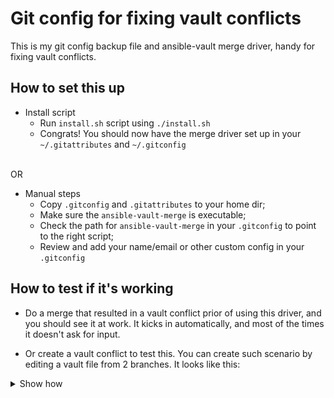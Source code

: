 # Git config for fixing vault conflicts
This is my git config backup file and ansible-vault merge driver, handy for fixing vault conflicts. 

## How to set this up 

* Install script
	- Run `install.sh` script using `./install.sh`
	- Congrats! You should now have the merge driver set up in your `~/.gitattributes` and `~/.gitconfig`
</br>	
OR
</br>

* Manual steps
	- Copy `.gitconfig` and `.gitattributes` to your home dir;
	- Make sure the `ansible-vault-merge` is executable;
	- Check the path for `ansible-vault-merge` in your `.gitconfig` to point to the right script;
	- Review and add your name/email or other custom config in your `.gitconfig`

## How to test if it's working

* Do a merge that resulted in a vault conflict prior of using this driver, and you should see it at work. It kicks in automatically, and most of the times it doesn't ask for input.

* Or create a vault conflict to test this. You can create such scenario by editing a vault file from 2 branches. It looks like this:


<details><summary>Show how</summary>
<p>
	
    - Create a branch from your `develop` or `master` <br>
    `git checkout -b aaa`
    - Create a vault file and write 2 lines in it <br>
    `vim secrets.vault` <br>
    write
        ~~~~
        aaa : aaa
        bbb : bbb

    - Encrypt the file using ansible-vault <br>
     `ansible-vault encrypt secrets.vault`
    - Commit the changes <br>
    `git add . &&  git commit -am "1st commit from aaa"`
    - Move to another branch now, branched off of master or develop
    `git checkout -b bbb develop`
    - Repeat the steps from branch aaa, but using a new line ccc<br>
    `vim secrets.vault` <br>
        ~~~~
        bbb : bbb
        ccc : ccc

    - Encrypt the file from bbb <br>
    `ansible-vault encrypt secrets.vault`
    - Commit<br>
    `git add . &&  git commit -am "1st commit on bbb"`<br>
    `git status`
    - Merge aaa into bbb<br>
     `git merge --no-edit aaa`
    - Double check your changes using
        ~~~~
        $ cat secrets.vault 
        $ANSIBLE_VAULT;1.1;AES256
        64313536383536353364626664323935613363663461653461323737616665333263326233656335
        6161636566316139373461653662626135663865303936620a323438633839636432343066333338
        38336439646261643866383039646562656165646462356261383661303539306539306135323933
        3434393265323738380a306633353638643435343665333836633634613139633963643465303338
        65653966323636303838663738393664626134323137646635343839663161303736
    
        $ ansible-vault view secrets.vault 
        bbb : bbb
        ccc : ccc
        aaa : aaa
    - Congrats! 


</p>
</details>
